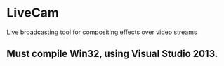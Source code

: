 # LiveCam
Live broadcasting tool for compositing effects over video streams

## Must compile Win32, using Visual Studio 2013.
